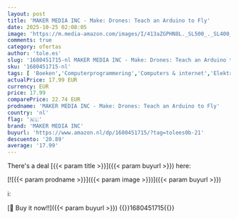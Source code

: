 ```yaml
---
layout: post
title: 'MAKER MEDIA INC - Make: Drones: Teach an Arduino to Fly'
date: 2025-10-25 02:08:05
image: 'https://m.media-amazon.com/images/I/413aZGPHN8L._SL500_._SL400_.jpg'
comments: true
category: ofertas
author: 'tole.es'
slug: '1680451715-nl MAKER MEDIA INC - Make: Drones: Teach an Arduino to Fly'
sku: '1680451715-nl'
tags: [ 'Boeken','Computerprogrammering','Computers & internet','Elektrotechniek','Engelstalige boeken','Featured Categories','Industriële, operationele & productiesystemen','Lucht- & ruimtevaarttechnologie','Luchtvaart','Microsoft-programmeren','Robotica','Softwaredesign, -tests & -engineering','Techniek','Techniek & transport','Transport','Wetenschap, natuur & wiskunde','Wetenschapsexperimenten, instrumenten & meting','Zakelijke technologie','maker media inc','🇳🇱', ]
actualPrice: 17.99 EUR
currency: EUR
price: 17.99
comparePrice: 22.74 EUR
prodname: 'MAKER MEDIA INC - Make: Drones: Teach an Arduino to Fly'
country: 'nl'
flag: '🇳🇱'
brand: 'MAKER MEDIA INC'
buyurl: 'https://www.amazon.nl/dp/1680451715/?tag=tolees0b-21'
descuento: '20.89'
average: '17.99'
---
```


There's a deal [{{< param title >}}]({{< param buyurl >}})  here:

[![{{< param prodname >}}]({{< param image >}})]({{< param buyurl >}})

ℹ️:


[🛒 Buy it now!!]({{< param buyurl >}})
{{<world>}}1680451715{{</world>}}
